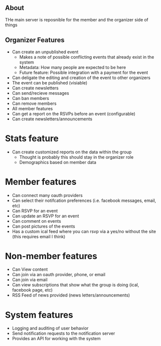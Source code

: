 ## About

THe main server is reposnible for the member and the organizer side of things 

## Organizer Features 
  * Can create an unpublished event 
    * Makes a note of possible conflicting events that already exist in the system
    * Metadata: How many people are expected to be here 
    * Future feature: Possible integration with a payment for the event    
  * Can deligate the editing and creation of the event to other organizers 
  * The event can be published (visiable)
  * Can create newsletters 
  * Can send/recieve messages 
  * Can ban members 
  * Can remove members
  * All member features 
  * Can get a report on the RSVPs before an event (configurable)
  * Can create newsletters/announcements
  
  
  
# Stats feature 
  * Can create customized reports on the data within the group 
    * Thought is probably this should stay in the organizer role 
    * Demographics based on member data 
      
# Member features 
  * Can connect many oauth providers 
  * Can select their notifcation preferences (i.e. facebook messages, email, etc)
  * Can RSVP for an event 
  * Can update an RSVP for an event 
  * Can comment on events 
  * Can post pictures of the events 
  * Has a custom ical feed where you can rsvp via a yes/no without the site (this requires email I think)
    
# Non-member features
  * Can View content 
  * Can join via an oauth provider, phone, or email
  * Can join via email 
  * Can view subscriptions that show what the group is doing (ical, facebook page, etc)
  * RSS Feed of news provided (news letters/announcements)
    
    
# System features 
  * Logging and auditing of user behavior 
  * Send notification requests to the notification server 
  * Provides an API for working with the system 
  